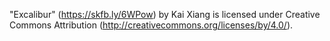 "Excalibur" (https://skfb.ly/6WPow) by Kai Xiang is licensed under Creative Commons Attribution (http://creativecommons.org/licenses/by/4.0/).